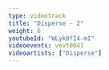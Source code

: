 ```yaml
---
type: videotrack
title: "Disperse - 2"
weight: 6
youtubeId: "WLyk0fI4-mI"
videoevents: vevt0041
videoartists: ["Disperse"]
---
```

